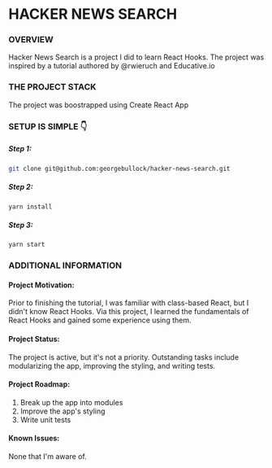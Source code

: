 # HACKER NEWS SEARCH

### OVERVIEW

Hacker News Search is a project I did to learn React Hooks. The project was inspired by a tutorial authored by @rwieruch and Educative.io

### THE PROJECT STACK

The project was boostrapped using Create React App

### SETUP IS SIMPLE 👇

##### Step 1:

```bash
git clone git@github.com:georgebullock/hacker-news-search.git
```

##### Step 2:

```bash
yarn install
```

##### Step 3:

```bash
yarn start
```

### ADDITIONAL INFORMATION

#### Project Motivation:

Prior to finishing the tutorial, I was familiar with class-based React, but I didn't know React Hooks. Via this project, I learned the fundamentals of React Hooks and gained some experience using them.

#### Project Status:

The project is active, but it's not a priority. Outstanding tasks include modularizing the app, improving the styling, and writing tests.

#### Project Roadmap:

1. Break up the app into modules
2. Improve the app's styling
3. Write unit tests

#### Known Issues:

None that I'm aware of.

